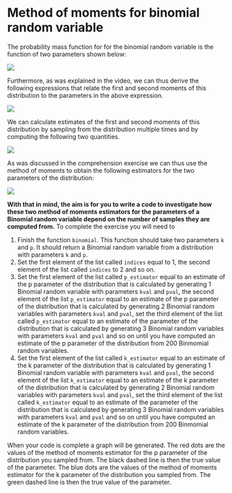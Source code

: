 # Method of moments for binomial random variable

The probability mass function for for the binomial random variable is the function of two parameters shown below:

![](https://render.githubusercontent.com/render/math?math=P(X=x)=\binom{k}{x}p^x(1-p)^{k-x})

Furthermore, as was explained in the video, we can thus derive the following expressions that relate the first and second moments of this distribution to the parameters in the above expression.

![](https://render.githubusercontent.com/render/math?math=\mathbb{E}(X)=kp\qquad\mathbb{E}(X^2)=kp(1-p)%2Bk^2p^2)

We can calculate estimates of the first and second moments of this distribution by sampling from the distribution multiple times and by computing the following two quantities.

![](https://render.githubusercontent.com/render/math?math=\overline{X}=\frac{1}{n}\sum_{i=1}^{n}X_i\qquad\widehat{\mu_2}=\frac{1}{n}\sum_{i=1}^{n}X_i^2)

As was discussed in the comprehension exercise we can thus use the method of moments to obtain the following estimators for the two parameters of the distribution:

![](https://render.githubusercontent.com/render/math?math=\widehat{p}=1%2B\overline{X}-\frac{\widehat{\mu_2}}{\overline{X}}\qquad\widehat{k}=\frac{\overline{X}}{\widehat{p}})

__With that in mind, the aim is for you to write a code to investigate how these two method of moments estimators for the parameters of a Binomial random variable depend on the number of samples they are computed from.__  To complete the exercise you will need to

1. Finish the function `binomial`. This function should take two parameters `k` and `p`. It should return a Binomial random variable from a distribution with parameters `k` and `p`. 
2. Set the first element of the list called `indices` equal to 1, the second element of the list called `indices` to 2 and so on.
3. Set the first element of the list called `p_estimator` equal to an estimate of the p parameter of the distribution that is calculated by generating 1 Binomial random variable with parameters `kval` and `pval`, the second element of the list `p_estimator` equal to an estimate of the p parameter of the distribution that is calculated by generating 2 Binomial random variables with parameters `kval` and `pval`, set the third element of the list called `p_estimator` equal to an estimate of the parameter of the distribution that is calculated by generating 3 Binomial random variables with parameters `kval` and `pval` and so on until you have computed an estimate of the p parameter of the distribution from 200 Binmomial  random variables. 
4. Set the first element of the list called `k_estimator` equal to an estimate of the k parameter of the distribution that is calculated by generating 1 Binomial random variable with parameters `kval` and `pval`, the second element of the list `k_estimator` equal to an estimate of the k parameter of the distribution that is calculated by generating 2 Binomial random variables with parameters `kval` and `pval`, set the third element of the list called `k_estimator` equal to an estimate of the parameter of the distribution that is calculated by generating 3 Binomial random variables with parameters `kval` and `pval` and so on until you have computed an estimate of the k parameter of the distribution from 200 Binmomial  random variables. 

When your code is complete a graph will be generated.  The red dots are the values of the method of moments estimator for the p parameter of the distribution you sampled from.  The black dashed line is then the true value of the parameter.  The blue dots are the values of the method of moments estimator for the k parameter of the distribution you sampled from.  The green dashed line is then the true value of the parameter.  
